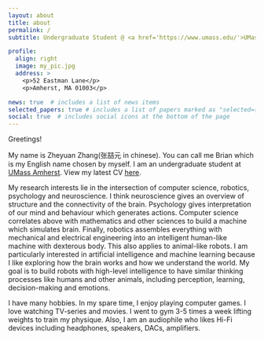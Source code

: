 ```yaml
---
layout: about
title: about
permalink: /
subtitle: Undergraduate Student @ <a href='https://www.umass.edu/'>UMass Amherst</a>

profile:
  align: right
  image: my_pic.jpg
  address: >
    <p>52 Eastman Lane</p>
    <p>Amherst, MA 01003</p>

news: true  # includes a list of news items
selected_papers: true # includes a list of papers marked as "selected={true}"
social: true  # includes social icons at the bottom of the page
---
```


Greetings!

My name is Zheyuan Zhang(张喆元 in chinese). You can call me Brian which is my English name chosen by myself. I am an undergraduate student at [UMass Amherst](https://www.umass.edu/). View my latest CV [here](assets/cv.pdf).

My research interests lie in the intersection of computer science, robotics, psychology and neuroscience. I think neuroscience gives an overview of structure and the connectivity of the brain. Psychology gives interpretation of our mind and behaviour which generates actions. Computer science correlates above with mathematics and other sciences to build a machine which simulates brain. Finally, robotics assembles everything with mechanical and electrical engineering into an intelligent human-like machine with dexterous body. This also applies to animal-like robots. I am particularly interested in artificial intelligence and machine learning because I like exploring how the brain works and how we understand the world. My goal is to build robots with high-level intelligence to have similar thinking processes like humans and other animals, including perception, learning, decision-making and emotions.

I have many hobbies. In my spare time, I enjoy playing computer games. I love watching TV-series and movies. I went to gym 3-5 times a week lifting weights to train my physique. Also, I am an audiophile who likes Hi-Fi devices including headphones, speakers, DACs, amplifiers.
